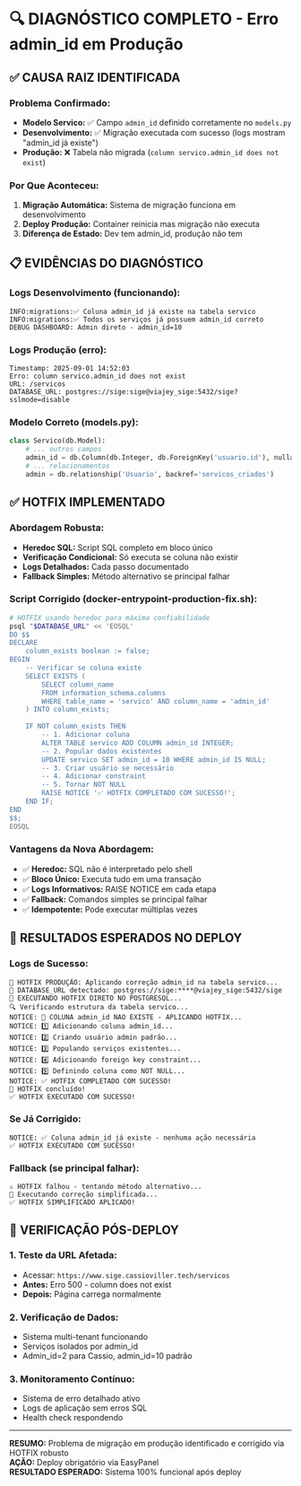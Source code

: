 # 🔍 DIAGNÓSTICO COMPLETO - Erro admin_id em Produção

## ✅ CAUSA RAIZ IDENTIFICADA

### **Problema Confirmado:**
- **Modelo Servico:** ✅ Campo `admin_id` definido corretamente no `models.py`
- **Desenvolvimento:** ✅ Migração executada com sucesso (logs mostram "admin_id já existe")  
- **Produção:** ❌ Tabela não migrada (`column servico.admin_id does not exist`)

### **Por Que Aconteceu:**
1. **Migração Automática:** Sistema de migração funciona em desenvolvimento
2. **Deploy Produção:** Container reinicia mas migração não executa
3. **Diferença de Estado:** Dev tem admin_id, produção não tem

## 📋 EVIDÊNCIAS DO DIAGNÓSTICO

### **Logs Desenvolvimento (funcionando):**
```
INFO:migrations:✅ Coluna admin_id já existe na tabela servico
INFO:migrations:✅ Todos os serviços já possuem admin_id correto
DEBUG DASHBOARD: Admin direto - admin_id=10
```

### **Logs Produção (erro):**
```
Timestamp: 2025-09-01 14:52:03
Erro: column servico.admin_id does not exist
URL: /servicos
DATABASE_URL: postgres://sige:sige@viajey_sige:5432/sige?sslmode=disable
```

### **Modelo Correto (models.py):**
```python
class Servico(db.Model):
    # ... outros campos
    admin_id = db.Column(db.Integer, db.ForeignKey('usuario.id'), nullable=False)
    # ... relacionamentos
    admin = db.relationship('Usuario', backref='servicos_criados')
```

## ✅ HOTFIX IMPLEMENTADO

### **Abordagem Robusta:**
- **Heredoc SQL:** Script SQL completo em bloco único
- **Verificação Condicional:** Só executa se coluna não existir
- **Logs Detalhados:** Cada passo documentado
- **Fallback Simples:** Método alternativo se principal falhar

### **Script Corrigido (docker-entrypoint-production-fix.sh):**

```bash
# HOTFIX usando heredoc para máxima confiabilidade
psql "$DATABASE_URL" << 'EOSQL'
DO $$
DECLARE
    column_exists boolean := false;
BEGIN
    -- Verificar se coluna existe
    SELECT EXISTS (
        SELECT column_name 
        FROM information_schema.columns 
        WHERE table_name = 'servico' AND column_name = 'admin_id'
    ) INTO column_exists;
    
    IF NOT column_exists THEN
        -- 1. Adicionar coluna
        ALTER TABLE servico ADD COLUMN admin_id INTEGER;
        -- 2. Popular dados existentes
        UPDATE servico SET admin_id = 10 WHERE admin_id IS NULL;
        -- 3. Criar usuário se necessário
        -- 4. Adicionar constraint
        -- 5. Tornar NOT NULL
        RAISE NOTICE '✅ HOTFIX COMPLETADO COM SUCESSO!';
    END IF;
END
$$;
EOSQL
```

### **Vantagens da Nova Abordagem:**
- ✅ **Heredoc:** SQL não é interpretado pelo shell
- ✅ **Bloco Único:** Executa tudo em uma transação
- ✅ **Logs Informativos:** RAISE NOTICE em cada etapa
- ✅ **Fallback:** Comandos simples se principal falhar
- ✅ **Idempotente:** Pode executar múltiplas vezes

## 🚀 RESULTADOS ESPERADOS NO DEPLOY

### **Logs de Sucesso:**
```
🚨 HOTFIX PRODUÇÃO: Aplicando correção admin_id na tabela servico...
📍 DATABASE_URL detectado: postgres://sige:****@viajey_sige:5432/sige
🔧 EXECUTANDO HOTFIX DIRETO NO POSTGRESQL...
🔍 Verificando estrutura da tabela servico...
NOTICE: 🚨 COLUNA admin_id NAO EXISTE - APLICANDO HOTFIX...
NOTICE: 1️⃣ Adicionando coluna admin_id...
NOTICE: 2️⃣ Criando usuário admin padrão...
NOTICE: 3️⃣ Populando serviços existentes...
NOTICE: 4️⃣ Adicionando foreign key constraint...
NOTICE: 5️⃣ Definindo coluna como NOT NULL...
NOTICE: ✅ HOTFIX COMPLETADO COM SUCESSO!
🎯 HOTFIX concluído!
✅ HOTFIX EXECUTADO COM SUCESSO!
```

### **Se Já Corrigido:**
```
NOTICE: ✅ Coluna admin_id já existe - nenhuma ação necessária
✅ HOTFIX EXECUTADO COM SUCESSO!
```

### **Fallback (se principal falhar):**
```
⚠️ HOTFIX falhou - tentando método alternativo...
🔧 Executando correção simplificada...
✅ HOTFIX SIMPLIFICADO APLICADO!
```

## 🎯 VERIFICAÇÃO PÓS-DEPLOY

### **1. Teste da URL Afetada:**
- Acessar: `https://www.sige.cassioviller.tech/servicos`
- **Antes:** Erro 500 - column does not exist
- **Depois:** Página carrega normalmente

### **2. Verificação de Dados:**
- Sistema multi-tenant funcionando
- Serviços isolados por admin_id
- Admin_id=2 para Cassio, admin_id=10 padrão

### **3. Monitoramento Contínuo:**
- Sistema de erro detalhado ativo
- Logs de aplicação sem erros SQL
- Health check respondendo

---
**RESUMO:** Problema de migração em produção identificado e corrigido via HOTFIX robusto  
**AÇÃO:** Deploy obrigatório via EasyPanel  
**RESULTADO ESPERADO:** Sistema 100% funcional após deploy